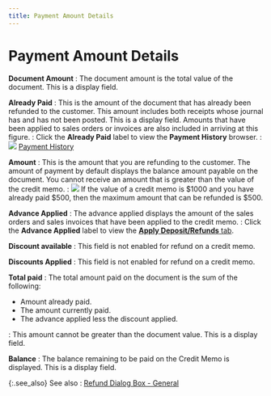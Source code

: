 ```yaml
---
title: Payment Amount Details
---
```


# Payment Amount Details


**Document Amount**
: The document amount is the total value of the document.  This is a display field.


**Already Paid**
: This is the amount of the document that has already  been refunded to the customer. This amount includes both receipts whose  journal has and has not been posted. This is a display field. Amounts  that have been applied to sales orders or invoices are also included in  arriving at this figure.
: Click the **Already 
 Paid** label to view the **Payment 
 History** browser.
: ![]({{site.sp_baseurl}}/img/lens.gif) [Payment  History]({{site.sp_baseurl}}/sales-ret-docs/cms/cm-proc/refunds-on-cm/payment_history_cm.html)


**Amount**
: This is the amount that you are refunding to the  customer. The amount of payment by default displays the balance amount  payable on the document. You cannot receive an amount that is greater  than the value of the credit memo.
: ![]({{site.sp_baseurl}}/img/example.gif) If  the value of a credit memo is $1000 and you have already paid $500, then  the maximum amount that can be refunded is $500.


**Advance Applied**
: The advance applied displays the amount of the sales  orders and sales invoices that have been applied to the credit memo.
: Click the **Advance 
 Applied** label to view the [**Apply Deposit/Refunds** tab]({{site.sp_baseurl}}/sales-ret-docs/cos/co-proc/refunds/dlg/payment_dialog_box_apply_deposits_refunds.html).


**Discount available**
: This field is not enabled for refund on a credit  memo.


**Discounts Applied**
: This field is not enabled for refund on a credit  memo.


**Total paid**
: The total amount paid on the document is the sum  of the following:

- Amount already  paid.
- The amount  currently paid.
- The advance  applied less the discount applied.

: This amount cannot be greater than the document  value. This is a display field.


**Balance**
: The balance remaining to be paid on the Credit Memo  is displayed. This is a display field.


{:.see_also}
See also
: [Refund  Dialog Box - General]({{site.sp_baseurl}}/sales-ret-docs/cms/cm-proc/refunds-on-cm/refund-dlg/the_payment_dialog_box_general_refund_cm.html)
